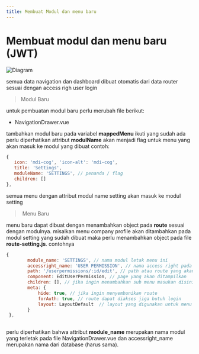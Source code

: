 ```yaml
---
title: Membuat Modul dan menu baru
---
```

# Membuat modul dan menu baru (JWT)

![Diagram](https://nexuscomponents.netlify.app/menunexusdiagram.png)

s﻿emua data navigation dan dashboard dibuat otomatis dari data router sesuai dengan access righ user login

> Modul Baru  

u﻿ntuk pembuatan modul baru perlu merubah file berikut:

* NavigationDrawer.vue  

t﻿ambahkan modul baru pada variabel  **mappedMenu** ikuti yang sudah ada
p﻿erlu diperhatikan attribut **modulName** akan menjadi flag untuk menu yang akan masuk ke modul yang dibuat contoh:

```javascript
{
   icon: 'mdi-cog', 'icon-alt': 'mdi-cog',
   title: 'Settings',
   moduleName: 'SETTINGS', // penanda / flag
   children: []
},
```

s﻿emua menu dengan attribut modul name setting akan masuk ke modul setting

> ﻿ Menu Baru

m﻿enu baru dapat dibuat dengan menambahkan object pada **route** sesuai dengan modulnya.
m﻿isalkan menu company profile akan ditambahkan pada modul setting yang sudah dibuat maka
p﻿erlu menambahkan object pada file **route-setting.js**. 
c﻿ontohnya

```javascript
{ 
        module_name: 'SETTINGS', // nama modul letak menu ini
        accessright_name: 'USER PERMISSION', // nama access right pada database
        path: '/userpermissions/:id/edit', // path atau route yang akan dibuat
        component: EditUserPermission, // page yang akan ditampilkan
        children: [], // jika ingin menambahkan sub menu masukan disini
        meta: { 
            hide: true, // jika ingin menyembunikan route 
            forAuth: true, // route dapat diakses jiga butuh login
            layout: LayoutDefault  // layout yang digunakan untuk menu tersebut
        } 
 },
   
```

p﻿erlu diperhatikan bahwa attribut **module_name** merupakan nama modul yang terletak pada file NavigationDrawer.vue dan accessright_name merupakan nama dari database (harus sama).
